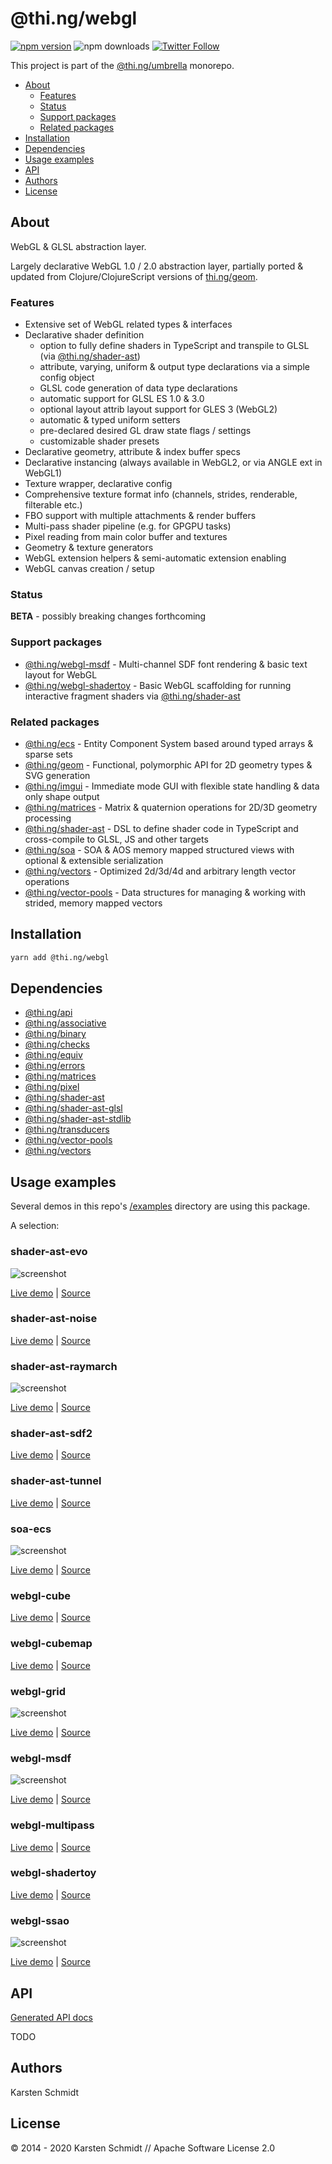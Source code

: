 <!-- This file is generated - DO NOT EDIT! -->

# @thi.ng/webgl

[![npm version](https://img.shields.io/npm/v/@thi.ng/webgl.svg)](https://www.npmjs.com/package/@thi.ng/webgl)
![npm downloads](https://img.shields.io/npm/dm/@thi.ng/webgl.svg)
[![Twitter Follow](https://img.shields.io/twitter/follow/thing_umbrella.svg?style=flat-square&label=twitter)](https://twitter.com/thing_umbrella)

This project is part of the
[@thi.ng/umbrella](https://github.com/thi-ng/umbrella/) monorepo.

- [About](#about)
  - [Features](#features)
  - [Status](#status)
  - [Support packages](#support-packages)
  - [Related packages](#related-packages)
- [Installation](#installation)
- [Dependencies](#dependencies)
- [Usage examples](#usage-examples)
- [API](#api)
- [Authors](#authors)
- [License](#license)

## About

WebGL & GLSL abstraction layer.

Largely declarative WebGL 1.0 / 2.0 abstraction layer, partially ported
& updated from Clojure/ClojureScript versions of
[thi.ng/geom](http://thi.ng/geom).

### Features

- Extensive set of WebGL related types & interfaces
- Declarative shader definition
    - option to fully define shaders in TypeScript and transpile to GLSL (via
      [@thi.ng/shader-ast](https://github.com/thi-ng/umbrella/tree/master/packages/shader-ast))
    - attribute, varying, uniform & output type declarations via a simple config object
    - GLSL code generation of data type declarations
    - automatic support for GLSL ES 1.0 & 3.0
    - optional layout attrib layout support for GLES 3 (WebGL2)
    - automatic & typed uniform setters
    - pre-declared desired GL draw state flags / settings
    - customizable shader presets
- Declarative geometry, attribute & index buffer specs
- Declarative instancing (always available in WebGL2, or via ANGLE ext in WebGL1)
- Texture wrapper, declarative config
- Comprehensive texture format info (channels, strides, renderable, filterable etc.)
- FBO support with multiple attachments & render buffers
- Multi-pass shader pipeline (e.g. for GPGPU tasks)
- Pixel reading from main color buffer and textures
- Geometry & texture generators
- WebGL extension helpers & semi-automatic extension enabling
- WebGL canvas creation / setup

### Status

**BETA** - possibly breaking changes forthcoming

### Support packages

- [@thi.ng/webgl-msdf](https://github.com/thi-ng/umbrella/tree/master/packages/webgl-msdf) - Multi-channel SDF font rendering & basic text layout for WebGL
- [@thi.ng/webgl-shadertoy](https://github.com/thi-ng/umbrella/tree/master/packages/webgl-shadertoy) - Basic WebGL scaffolding for running interactive fragment shaders via [@thi.ng/shader-ast](https://github.com/thi-ng/umbrella/tree/master/packages/shader-ast)

### Related packages

- [@thi.ng/ecs](https://github.com/thi-ng/umbrella/tree/master/packages/ecs) - Entity Component System based around typed arrays & sparse sets
- [@thi.ng/geom](https://github.com/thi-ng/umbrella/tree/master/packages/geom) - Functional, polymorphic API for 2D geometry types & SVG generation
- [@thi.ng/imgui](https://github.com/thi-ng/umbrella/tree/master/packages/imgui) - Immediate mode GUI with flexible state handling & data only shape output
- [@thi.ng/matrices](https://github.com/thi-ng/umbrella/tree/master/packages/matrices) - Matrix & quaternion operations for 2D/3D geometry processing
- [@thi.ng/shader-ast](https://github.com/thi-ng/umbrella/tree/master/packages/shader-ast) - DSL to define shader code in TypeScript and cross-compile to GLSL, JS and other targets
- [@thi.ng/soa](https://github.com/thi-ng/umbrella/tree/master/packages/soa) - SOA & AOS memory mapped structured views with optional & extensible serialization
- [@thi.ng/vectors](https://github.com/thi-ng/umbrella/tree/master/packages/vectors) - Optimized 2d/3d/4d and arbitrary length vector operations
- [@thi.ng/vector-pools](https://github.com/thi-ng/umbrella/tree/master/packages/vector-pools) - Data structures for managing & working with strided, memory mapped vectors

## Installation

```bash
yarn add @thi.ng/webgl
```

## Dependencies

- [@thi.ng/api](https://github.com/thi-ng/umbrella/tree/master/packages/api)
- [@thi.ng/associative](https://github.com/thi-ng/umbrella/tree/master/packages/associative)
- [@thi.ng/binary](https://github.com/thi-ng/umbrella/tree/master/packages/binary)
- [@thi.ng/checks](https://github.com/thi-ng/umbrella/tree/master/packages/checks)
- [@thi.ng/equiv](https://github.com/thi-ng/umbrella/tree/master/packages/equiv)
- [@thi.ng/errors](https://github.com/thi-ng/umbrella/tree/master/packages/errors)
- [@thi.ng/matrices](https://github.com/thi-ng/umbrella/tree/master/packages/matrices)
- [@thi.ng/pixel](https://github.com/thi-ng/umbrella/tree/master/packages/pixel)
- [@thi.ng/shader-ast](https://github.com/thi-ng/umbrella/tree/master/packages/shader-ast)
- [@thi.ng/shader-ast-glsl](https://github.com/thi-ng/umbrella/tree/master/packages/shader-ast-glsl)
- [@thi.ng/shader-ast-stdlib](https://github.com/thi-ng/umbrella/tree/master/packages/shader-ast-stdlib)
- [@thi.ng/transducers](https://github.com/thi-ng/umbrella/tree/master/packages/transducers)
- [@thi.ng/vector-pools](https://github.com/thi-ng/umbrella/tree/master/packages/vector-pools)
- [@thi.ng/vectors](https://github.com/thi-ng/umbrella/tree/master/packages/vectors)

## Usage examples

Several demos in this repo's
[/examples](https://github.com/thi-ng/umbrella/tree/master/examples)
directory are using this package.

A selection:

### shader-ast-evo <!-- NOTOC -->

![screenshot](https://raw.githubusercontent.com/thi-ng/umbrella/master/assets/examples/shader-ast-evo.jpg)

[Live demo](https://demo.thi.ng/umbrella/shader-ast-evo/) | [Source](https://github.com/thi-ng/umbrella/tree/master/examples/shader-ast-evo)

### shader-ast-noise <!-- NOTOC -->

[Live demo](https://demo.thi.ng/umbrella/shader-ast-noise/) | [Source](https://github.com/thi-ng/umbrella/tree/master/examples/shader-ast-noise)

### shader-ast-raymarch <!-- NOTOC -->

![screenshot](https://raw.githubusercontent.com/thi-ng/umbrella/master/assets/shader-ast/shader-ast-raymarch.jpg)

[Live demo](https://demo.thi.ng/umbrella/shader-ast-raymarch/) | [Source](https://github.com/thi-ng/umbrella/tree/master/examples/shader-ast-raymarch)

### shader-ast-sdf2 <!-- NOTOC -->

[Live demo](https://demo.thi.ng/umbrella/shader-ast-sdf2/) | [Source](https://github.com/thi-ng/umbrella/tree/master/examples/shader-ast-sdf2)

### shader-ast-tunnel <!-- NOTOC -->

[Live demo](https://demo.thi.ng/umbrella/shader-ast-tunnel/) | [Source](https://github.com/thi-ng/umbrella/tree/master/examples/shader-ast-tunnel)

### soa-ecs <!-- NOTOC -->

![screenshot](https://raw.githubusercontent.com/thi-ng/umbrella/master/assets/examples/soa-ecs-100k.png)

[Live demo](https://demo.thi.ng/umbrella/soa-ecs/) | [Source](https://github.com/thi-ng/umbrella/tree/master/examples/soa-ecs)

### webgl-cube <!-- NOTOC -->

[Live demo](https://demo.thi.ng/umbrella/webgl-cube/) | [Source](https://github.com/thi-ng/umbrella/tree/master/examples/webgl-cube)

### webgl-cubemap <!-- NOTOC -->

[Live demo](https://demo.thi.ng/umbrella/webgl-cubemap/) | [Source](https://github.com/thi-ng/umbrella/tree/master/examples/webgl-cubemap)

### webgl-grid <!-- NOTOC -->

![screenshot](https://raw.githubusercontent.com/thi-ng/umbrella/master/assets/examples/webgl-grid.jpg)

[Live demo](https://demo.thi.ng/umbrella/webgl-grid/) | [Source](https://github.com/thi-ng/umbrella/tree/master/examples/webgl-grid)

### webgl-msdf <!-- NOTOC -->

![screenshot](https://raw.githubusercontent.com/thi-ng/umbrella/master/assets/examples/webgl-msdf.jpg)

[Live demo](https://demo.thi.ng/umbrella/webgl-msdf/) | [Source](https://github.com/thi-ng/umbrella/tree/master/examples/webgl-msdf)

### webgl-multipass <!-- NOTOC -->

[Live demo](https://demo.thi.ng/umbrella/webgl-multipass/) | [Source](https://github.com/thi-ng/umbrella/tree/master/examples/webgl-multipass)

### webgl-shadertoy <!-- NOTOC -->

[Live demo](https://demo.thi.ng/umbrella/webgl-shadertoy/) | [Source](https://github.com/thi-ng/umbrella/tree/master/examples/webgl-shadertoy)

### webgl-ssao <!-- NOTOC -->

![screenshot](https://raw.githubusercontent.com/thi-ng/umbrella/master/assets/examples/webgl-ssao.jpg)

[Live demo](https://demo.thi.ng/umbrella/webgl-ssao/) | [Source](https://github.com/thi-ng/umbrella/tree/master/examples/webgl-ssao)

## API

[Generated API docs](https://docs.thi.ng/umbrella/webgl/)

TODO

## Authors

Karsten Schmidt

## License

&copy; 2014 - 2020 Karsten Schmidt // Apache Software License 2.0
